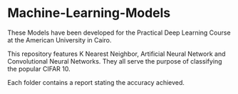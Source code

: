# Machine-Learning-Models


These Models have been developed for the Practical Deep Learning Course at the American University in Cairo.

This repository features K Nearest Neighbor, Artificial Neural Network and Convolutional Neural Networks. They all serve the purpose of classifying the popular CIFAR 10.


Each folder contains a report stating the accuracy achieved.
